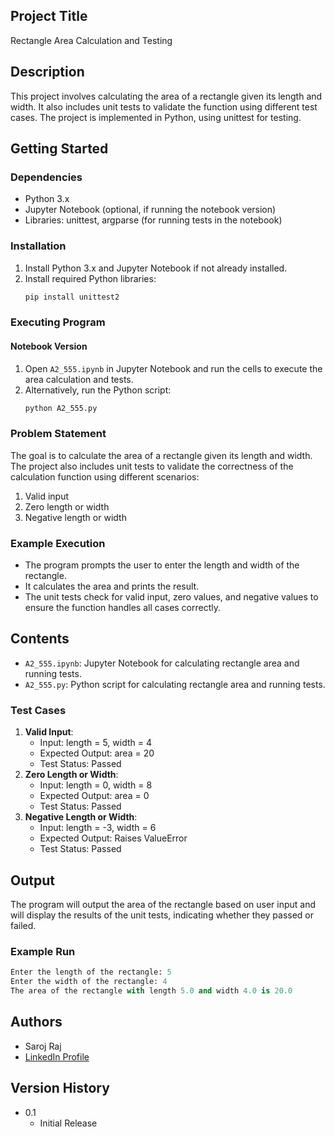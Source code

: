 ## Project Title
Rectangle Area Calculation and Testing

## Description
This project involves calculating the area of a rectangle given its length and width. It also includes unit tests to validate the function using different test cases. The project is implemented in Python, using unittest for testing.

## Getting Started

### Dependencies
- Python 3.x
- Jupyter Notebook (optional, if running the notebook version)
- Libraries: unittest, argparse (for running tests in the notebook)

### Installation
1. Install Python 3.x and Jupyter Notebook if not already installed.
2. Install required Python libraries:
    ```bash
    pip install unittest2
    ```

### Executing Program
#### Notebook Version
1. Open `A2_555.ipynb` in Jupyter Notebook and run the cells to execute the area calculation and tests.
2. Alternatively, run the Python script:
    ```bash
    python A2_555.py
    ```

### Problem Statement
The goal is to calculate the area of a rectangle given its length and width. The project also includes unit tests to validate the correctness of the calculation function using different scenarios:
1. Valid input
2. Zero length or width
3. Negative length or width

### Example Execution
- The program prompts the user to enter the length and width of the rectangle.
- It calculates the area and prints the result.
- The unit tests check for valid input, zero values, and negative values to ensure the function handles all cases correctly.

## Contents
- `A2_555.ipynb`: Jupyter Notebook for calculating rectangle area and running tests.
- `A2_555.py`: Python script for calculating rectangle area and running tests.

### Test Cases
1. **Valid Input**: 
    - Input: length = 5, width = 4
    - Expected Output: area = 20
    - Test Status: Passed
2. **Zero Length or Width**:
    - Input: length = 0, width = 8
    - Expected Output: area = 0
    - Test Status: Passed
3. **Negative Length or Width**:
    - Input: length = -3, width = 6
    - Expected Output: Raises ValueError
    - Test Status: Passed

## Output
The program will output the area of the rectangle based on user input and will display the results of the unit tests, indicating whether they passed or failed.

### Example Run
```python
Enter the length of the rectangle: 5
Enter the width of the rectangle: 4
The area of the rectangle with length 5.0 and width 4.0 is 20.0
```

## Authors
- Saroj Raj
- [LinkedIn Profile](https://www.linkedin.com/in/saroj-raj-22831198/)

## Version History
- 0.1
    - Initial Release
